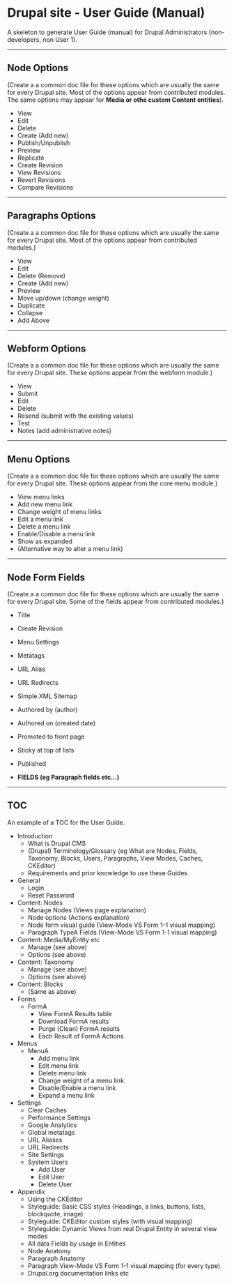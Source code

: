 # Drupal site - User Guide (Manual)
A skeleton to generate User Guide (manual) for Drupal Administrators (non-developers, non User 1).

---

## Node Options

(Create a a common doc file for these options which are usually the same for every Drupal site. Most of the options appear from contributed modules. The same options may appear for **Media or othe custom Content entities**).

- View
- Edit
- Delete
- Create (Add new)
- Publish/Unpublish
- Preview
- Replicate
- Create Revision
- View Revisions
- Revert Revisions
- Compare Revisions

---

## Paragraphs Options
(Create a a common doc file for these options which are usually the same for every Drupal site. Most of the options appear from contributed modules.)

- View
- Edit
- Delete (Remove)
- Create (Add new)
- Preview
- Move up/down (change weight)
- Duplicate
- Collapse
- Add Above

---

## Webform Options
(Create a a common doc file for these options which are usually the same for every Drupal site. These options appear from the webform module.)

- View
- Submit
- Edit
- Delete
- Resend (submit with the existing values)
- Test
- Notes (add administrative notes)

---

## Menu Options
(Create a a common doc file for these options which are usually the same for every Drupal site. These options appear from the core menu module.)

- View menu links
- Add new menu link
- Change weight of menu links
- Edit a menu link
- Delete a menu link
- Enable/Disable a menu link
- Show as expanded
- (Alternative way to alter a menu link)

---

## Node Form Fields

(Create a a common doc file for these options which are usually the same for every Drupal site. Some of the fields appear from contributed modules.)

- Title
- Create Revision
- Menu Settings
- Metatags
- URL Alias
- URL Redirects
- Simple XML Sitemap
- Authored by (author)
- Authored on (created date)
- Promoted to front page
- Sticky at top of lists
- Published

- **FIELDS (eg Paragraph fields etc...)**

---

## TOC
An example of a TOC for the User Guide.

- Introduction
  - What is Drupal CMS
  - (Drupal) Terminology/Glossary (eg What are Nodes, Fields, Taxonomy, Blocks, Users, Paragraphs, View Modes, Caches, CKEditor)
  - Requirements and prior knowledge to use these Guides
- General
  - Login
  - Reset Password
- Content: Nodes
  - Manage Nodes (Views page explanation)
  - Node options (Actions explanation)
  - Node form visual guide (View-Mode VS Form 1-1 visual mapping)
  - Paragraph TypeA Fields (View-Mode VS Form 1-1 visual mapping)
- Content: Media/MyEntity etc
  - Manage (see above)
  - Options (see above)
- Content: Taxonomy
  - Manage (see above)
  - Options (see above)
- Content: Blocks
  - (Same as above)
- Forms
  - FormA
    - View FormA Results table
    - Download FormA results
    - Purge (Clean) FormA results
    - Each Result of FormA Actions
- Menus
  - MenuA
    - Add menu link
    - Edit menu link
    - Delete menu link
    - Change weight of a menu link
    - Disable/Enable a menu link
    - Expand a menu link
- Settings
  - Clear Caches
  - Performance Settings
  - Google Analytics
  - Global metatags
  - URL Aliases
  - URL Redirects
  - Site Settings
  - System Users
    - Add User
    - Edit User
    - Delete User
- Appendix
  - Using the CKEditor
  - Styleguide: Basic CSS styles (Headings, a links, buttons, lists, blockquote, image)
  - Styleguide: CKEditor custom styles (with visual mapping)
  - Styleguide: Dynamic Views from real Drupal Entity in several view modes
  - All data Fields by usage in Entities
  - Node Anatomy
  - Paragraph Anatomy
  - Paragraph View-Mode VS Form 1-1 visual mapping (for every type)
  - Drupal.org documentation links etc
